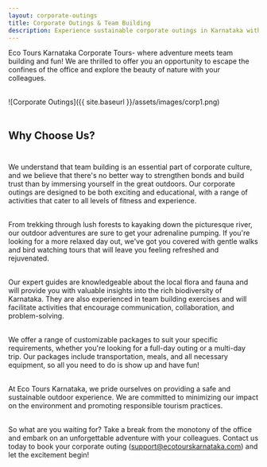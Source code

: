 ```yaml
---
layout: corporate-outings
title: Corporate Outings & Team Building
description: Experience sustainable corporate outings in Karnataka with Eco Tours. Our nature walks, yoga, adventure activities, and team building exercises are designed to promote health and well-being while strengthening team bonds. Book your customized itinerary today.
---
```


Eco Tours Karnataka Corporate Tours- where adventure meets team building and fun! We are thrilled to offer you an opportunity to escape the confines of the office and explore the beauty of nature with your colleagues.<br><br>

![Corporate Outings]({{ site.baseurl }}/assets/images/corp1.png)
<br><br>

## Why <span>Choose</span> Us?<br><br>

We understand that team building is an essential part of corporate culture, and we believe that there's no better way to strengthen bonds and build trust than by immersing yourself in the great outdoors. Our corporate outings are designed to be both exciting and educational, with a range of activities that cater to all levels of fitness and experience.<br><br>

From trekking through lush forests to kayaking down the picturesque river, our outdoor adventures are sure to get your adrenaline pumping. If you're looking for a more relaxed day out, we've got you covered with gentle walks and bird watching tours that will leave you feeling refreshed and rejuvenated.<br><br>

Our expert guides are knowledgeable about the local flora and fauna and will provide you with valuable insights into the rich biodiversity of Karnataka. They are also experienced in team building exercises and will facilitate activities that encourage communication, collaboration, and problem-solving.<br><br>

We offer a range of customizable packages to suit your specific requirements, whether you're looking for a full-day outing or a multi-day trip. Our packages include transportation, meals, and all necessary equipment, so all you need to do is show up and have fun!<br><br>

At Eco Tours Karnataka, we pride ourselves on providing a safe and sustainable outdoor experience. We are committed to minimizing our impact on the environment and promoting responsible tourism practices.<br><br>

So what are you waiting for? Take a break from the monotony of the office and embark on an unforgettable adventure with your colleagues. Contact us today to book your corporate outing (<a href="mailto:support@ ecotourskarnataka.com?subject=Privacy Policy Inquiry&amp;body=Hello, I have a question regarding your privacy policy.">support@ecotourskarnataka.com</a>) and let the excitement begin!
